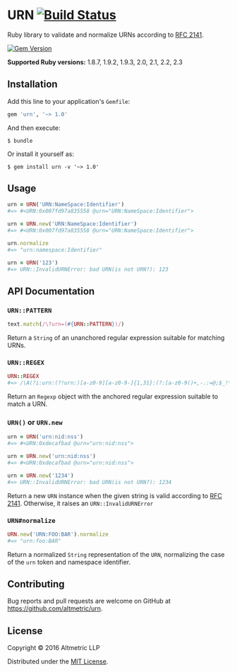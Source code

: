 # URN [![Build Status](https://travis-ci.org/altmetric/urn.svg?branch=master)](https://travis-ci.org/altmetric/urn)

Ruby library to validate and normalize URNs according to [RFC 2141](https://www.ietf.org/rfc/rfc2141.txt).

[![Gem Version](https://badge.fury.io/rb/urn.svg)](https://badge.fury.io/rb/urn)  

**Supported Ruby versions:** 1.8.7, 1.9.2, 1.9.3, 2.0, 2.1, 2.2, 2.3

## Installation

Add this line to your application's `Gemfile`:

```ruby
gem 'urn', '~> 1.0'
```

And then execute:

    $ bundle

Or install it yourself as:

    $ gem install urn -v '~> 1.0'

## Usage

```ruby
urn = URN('URN:NameSpace:Identifier')
#=> #<URN:0x007fd97a835558 @urn="URN:NameSpace:Identifier">

urn = URN.new('URN:NameSpace:Identifier')
#=> #<URN:0x007fd97a835558 @urn="URN:NameSpace:Identifier">

urn.normalize
#=> "urn:namespace:Identifier"

urn = URN('123')
#=> URN::InvalidURNError: bad URN(is not URN?): 123
```

## API Documentation

### `URN::PATTERN`

```ruby
text.match(/\?urn=(#{URN::PATTERN})/)
```

Return a `String` of an unanchored regular expression suitable for matching
URNs.

### `URN::REGEX`

```ruby
URN::REGEX
#=> /\A(?i:urn:(?!urn:)[a-z0-9][a-z0-9-]{1,31}:(?:[a-z0-9()+,-.:=@;$_!*']|%[0-9a-f]{2})+)\z/
```

Return an `Regexp` object with the anchored regular expression suitable to match a URN.

### `URN()` or `URN.new`

```ruby
urn = URN('urn:nid:nss')
#=> #<URN:0xdecafbad @urn="urn:nid:nss">

urn = URN.new('urn:nid:nss')
#=> #<URN:0xdecafbad @urn="urn:nid:nss">

urn = URN.new('1234')
#=> URN::InvalidURNError: bad URN(is not URN?): 1234
```

Return a new `URN` instance when the given string is valid according to [RFC 2141](https://www.ietf.org/rfc/rfc2141.txt). Otherwise, it raises an `URN::InvalidURNError`

### `URN#normalize`

```ruby
URN.new('URN:FOO:BAR').normalize
#=> "urn:foo:BAR"
```

Return a normalized `String` representation of the `URN`, normalizing the case
of the `urn` token and namespace identifier.

## Contributing

Bug reports and pull requests are welcome on GitHub at https://github.com/altmetric/urn.

## License

Copyright © 2016 Altmetric LLP

Distributed under the [MIT License](http://opensource.org/licenses/MIT).

